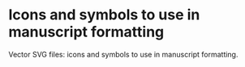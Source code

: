 # Icons and symbols to use in manuscript formatting

Vector SVG files: icons and symbols to use in manuscript formatting.
